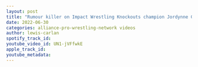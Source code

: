 ```yaml
---
layout: post
title: "Rumour killer on Impact Wrestling Knockouts champion Jordynne Grace heading to AEW"
date: 2022-06-30
categories: alliance-pro-wrestling-network videos
author: lewis-carlan
spotify_track_id: 
youtube_video_id: UN1-jVFfwkE
apple_track_id: 
youtube_metadata: 
---
```

